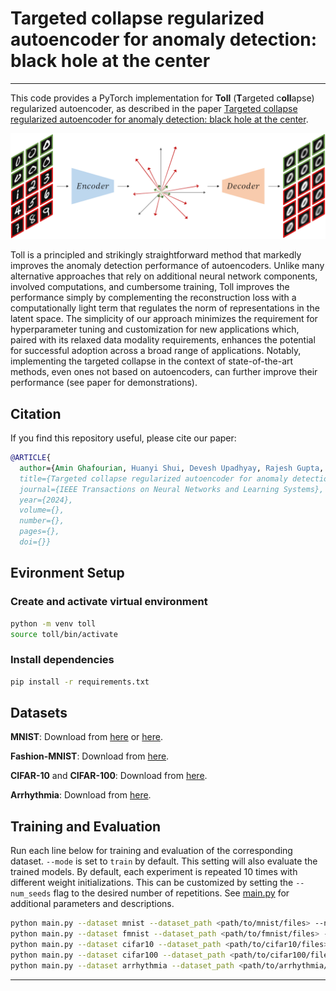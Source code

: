 # Targeted collapse regularized autoencoder for anomaly detection: black hole at the center

---

This code provides a PyTorch implementation for **Toll** (**T**argeted c**oll**apse) regularized autoencoder, as described in the paper [Targeted collapse regularized autoencoder for anomaly detection: black hole at the center](https://arxiv.org/abs/2306.12627).

![Model](img/Model.png)

Toll is a principled and strikingly straightforward method that markedly improves the anomaly detection performance of autoencoders.
Unlike many alternative approaches that rely on additional neural network components, involved computations, and cumbersome training, Toll improves the performance simply by complementing the reconstruction loss with a computationally light term that regulates the norm of representations in the latent space.
The simplicity of our approach minimizes the requirement for hyperparameter tuning and customization for new applications which, paired with its relaxed data modality requirements, enhances the potential for successful adoption across a broad range of applications.
Notably, implementing the targeted collapse in the context of state-of-the-art methods, even ones not based on autoencoders, can further improve their performance (see paper for demonstrations).

## Citation

If you find this repository useful, please cite our paper:

```bibtex
@ARTICLE{
  author={Amin Ghafourian, Huanyi Shui, Devesh Upadhyay, Rajesh Gupta, Dimitar Filev and Iman Soltani},
  title={Targeted collapse regularized autoencoder for anomaly detection: black hole at the center},
  journal={IEEE Transactions on Neural Networks and Learning Systems},
  year={2024},
  volume={},
  number={},
  pages={},
  doi={}}
```
## Evironment Setup

### Create and activate virtual environment
```bash
python -m venv toll
source toll/bin/activate
```

### Install dependencies
```bash
pip install -r requirements.txt
```

## Datasets

**MNIST**: Download from [here](https://yann.lecun.com/exdb/mnist/) or [here](https://www.kaggle.com/datasets/hojjatk/mnist-dataset).

**Fashion-MNIST**: Download from [here](https://github.com/zalandoresearch/fashion-mnist).

**CIFAR-10** and **CIFAR-100**: Download from [here](https://www.cs.toronto.edu/~kriz/cifar.html).

**Arrhythmia**: Download from [here](https://odds.cs.stonybrook.edu/arrhythmia-dataset/).

## Training and Evaluation

Run each line below for training and evaluation of the corresponding dataset. ```--mode``` is set to ```train``` by default.
This setting will also evaluate the trained models.
By default, each experiment is repeated 10 times with different weight initializations.
This can be customized by setting the ```--num_seeds``` flag to the desired number of repetitions.
See [main.py](main.py) for additional parameters and descriptions.

```bash
python main.py --dataset mnist --dataset_path <path/to/mnist/files> --num_classes 10 --batch_size 1000 --beta 1000 --z_dim 128 --lr 0.0001
python main.py --dataset fmnist --dataset_path <path/to/fmnist/files> --num_classes 10 --batch_size 500 --beta 100 --z_dim 256 --lr 0.0001
python main.py --dataset cifar10 --dataset_path <path/to/cifar10/files> --num_classes 10 --batch_size 50 --beta 10 --z_dim 64 --lr 0.01
python main.py --dataset cifar100 --dataset_path <path/to/cifar100/files> --num_classes 20 --batch_size 100 --beta 100 --z_dim 64 --lr 0.001
python main.py --dataset arrhythmia --dataset_path <path/to/arrhythmia/file> --num_classes 1 --batch_size 100 --beta 10 --z_dim 16 --lr 0.001
```

---
